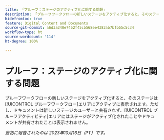 ```yaml
---
title: 「プルーフ：ステージのアクティブ化に関する問題」
description: 「プルーフワークフローの新しいステージをアクティブ化すると、そのステージはプルーフワークフローエリアにアクティブに表示されます。ただし、ドキュメントは新しいステージのユーザーと共有されず、プルーフアクティビティエリアにはステージがアクティブ化されたことやドキュメントが共有されたことは表示されません。」
hidefromtoc: true
feature: Digital Content and Documents
source-git-commit: a6d3a340e7452f45cb568ee4383ab7bfb55c5c34
workflow-type: ht
source-wordcount: '114'
ht-degree: 100%

---
```



# プルーフ：ステージのアクティブ化に関する問題

プルーフワークフローの新しいステージをアクティブ化すると、そのステージは[!UICONTROL プルーフワークフロー]エリアにアクティブに表示されます。ただし、ドキュメントは新しいステージのユーザーと共有されず、[!UICONTROL プルーフアクティビティ]エリアにはステージがアクティブ化されたことやドキュメントが共有されたことは表示されません。

_最初に報告されたのは 2023年10月16日（PT）です。_
